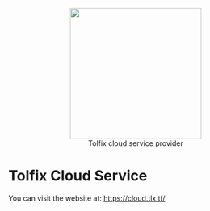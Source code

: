 <p align="center">
  <img width="260" src="https://cdn.tolfix.com/images/TX-Small.png">
  <br/>
  Tolfix cloud service provider
</p>

# Tolfix Cloud Service

You can visit the website at: https://cloud.tlx.tf/
